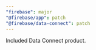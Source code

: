 ```yaml
---
"firebase": major
"@firebase/app": patch
"@firebase/data-connect": patch
---
```


Included Data Connect product.
